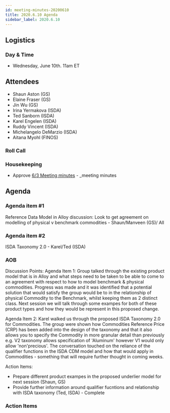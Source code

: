 ```yaml
---
id: meeting-minutes-20200610
title: 2020.6.10 Agenda
sidebar_label: 2020.6.10
---
```


## Logistics
### Day & Time
* Wednesday, June 10th. 11am ET

## Attendees
* Shaun Aston (GS)
* Elaine Fraser (GS)
* Jin Wu (GS)
* Irina Yermakova (ISDA)
* Ted Sanborn (ISDA)
* Karel Engelen (ISDA)
* Ruddy Vincent (ISDA)
* Michelangelo DeMarzio (ISDA)
* Aitana Myohl (FINOS)


### Roll Call

### Housekeeping
* Approve [6/3 Meeting minutes](https://github.com/finos/alloy/blob/master/meeting-minutes/commodities-ref-data-wg/2020.6.3-commod-wg-meeting.md) - _meeting minutes 

## Agenda

### Agenda item #1
Reference Data Model in Alloy discussion: Look to get agreement on modelling of physical v benchmark commodities - Shaun/Manveen (GS)/ All

### Agenda item #2
ISDA Taxonomy 2.0 - Karel/Ted (ISDA)

### AOB
Discussion Points:
Agenda Item 1: Group talked through the existing product model that is in Alloy and what steps need to be taken to be able to come to an agreement with respect to how to model benchmark & physical commodities. Progress was made and it was identified that a potential solution that would satisfy the group would be to in the relationship of physical Commodity to the Benchmark, whilst keeping them as 2 distinct class. Next session we will talk through some exampes for both of these product types and how they would be represent in this proposed change. 

Agenda Item 2: Karel <ISDA> walked us through the proposed ISDA Taxonomy 2.0 for Commodities. The group were shown how Commodities Reference Price (CRP) has been added into the design of the taxonomy and that it also allows you to specify the Commodity in more granular detail than previously e.g. V2 taxonomy allows specification of 'Aluminum' however V1 would only allow 'non'precious'. The conversation touched on the reliance of the qualifier functions in the ISDA CDM model and how that would apply in Commodities - something that will require further thought in coming weeks. 
  
Action Items:
- Prepare different product exampes in the proposed underlier model for next session (Shaun, GS)
- Provide further information around qualifier fucntions and relationship with ISDA taxonomy (Ted, ISDA) - Complete

### Action Items
